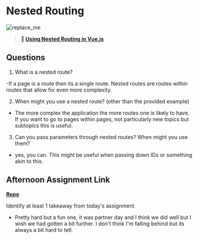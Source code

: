 # Nested Routing

![replace_me](https://codeworks.blob.core.windows.net/public/assets/img/illustrations/placeholder.svg)

> **📖 [Using Nested Routing in Vue.js](https://codeworksacademy.com/fs-student-guide/resources/wk6/04-Child-Routes)**

## Questions

1. What is a nested route?

-If a page is a route then its a single route. Nested routes are routes within routes that allow for even more complexity.

2. When might you use a nested route? (other than the provided example)

- The more complex the application the more routes one is likely to have. If you want to go to pages within pages, not particularly new topics but subtopics this is useful.

3. Can you pass parameters through nested routes? When might you use them?

- yes, you can. This might be useful when passing down IDs or something akin to this.

## Afternoon Assignment Link

**[Repo](hhttps://github.com/HawkesJ02/blogger)**

Identify at least 1 takeaway from today's assignment

- Pretty hard but a fun one, it was partner day and I think we did well but I wish we had gotten a bit further. I don't think I'm falling behind but its always a bit hard to tell.
